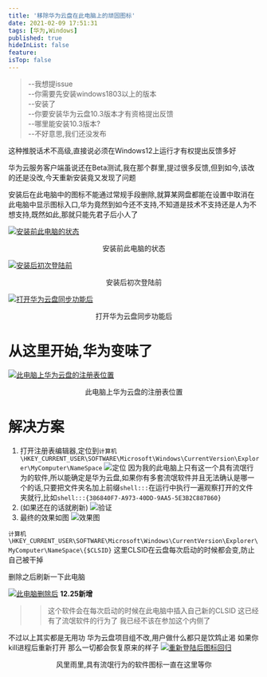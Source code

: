```yaml
---
title: '移除华为云盘在此电脑上的顽固图标'
date: 2021-02-09 17:51:31
tags: [华为,Windows]
published: true
hideInList: false
feature: 
isTop: false
---
```

>--我想提issue<br>
--你需要先安装windows1803以上的版本<br>
--安装了<br>
--你要安装华为云盘10.3版本才有资格提出反馈<br>
--哪里能安装10.3版本?<br>
--不好意思,我们还没发布<br>

这种推脱话术不高级,直接说必须在Windows12上运行才有权提出反馈多好

华为云服务客户端虽说还在Beta测试,我在那个群里,提过很多反馈,但到如今,该改的还是没改,今天重新安装竟又发现了问题

安装后在此电脑中的图标不能通过常规手段删除,就算某网盘都能在设置中取消在此电脑中显示图标入口,华为竟然到如今还不支持,不知道是技术不支持还是人为不想支持,既然如此,那就只能先君子后小人了

[![安装前此电脑的状态](https://z3.ax1x.com/2021/02/09/yaWqeI.png)](https://imgchr.com/i/yaWqeI)
<center>安装前此电脑的状态</center>

[![安装后初次登陆前](https://z3.ax1x.com/2021/02/09/yaWHOA.png)](https://imgchr.com/i/yaWHOA)
<center>安装后初次登陆前</center>

[![打开华为云盘同步功能后](https://z3.ax1x.com/2021/02/09/yafplQ.png)](https://imgchr.com/i/yafplQ)
<center>打开华为云盘同步功能后</center>

<h1>从这里开始,华为变味了</h1>

[![此电脑上华为云盘的注册表位置](https://z3.ax1x.com/2021/02/09/yaW7yd.png)](https://imgchr.com/i/yaW7yd)
<center>此电脑上华为云盘的注册表位置</center>

# 解决方案
1. 打开注册表编辑器,定位到`计算机\HKEY_CURRENT_USER\SOFTWARE\Microsoft\Windows\CurrentVersion\Explorer\MyComputer\NameSpace`
![定位](https://z3.ax1x.com/2020/12/13/rmY0yV.png)
因为我的此电脑上只有这一个具有流氓行为的软件,所以能确定是华为云盘,如果你有多套流氓软件并且无法确认是哪一个的话,只要把文件夹名加上前缀`shell:::`在运行中执行一遍观察打开的文件夹就行,比如`shell:::{386840F7-A973-40DD-9AA5-5E3B2C887B60}`
2. (如果还在的话就刷新)
![验证](https://z3.ax1x.com/2020/12/13/rmYUWn.png)
3. 最终的效果如图
![效果图](https://z3.ax1x.com/2020/12/13/rmYazq.png)

`计算机\HKEY_CURRENT_USER\SOFTWARE\Microsoft\Windows\CurrentVersion\Explorer\MyComputer\NameSpace\{$CLSID}`
这里CLSID在云盘每次启动的时候都会变,防止自己被干掉

删除之后刷新一下此电脑

[![此电脑删除后](https://z3.ax1x.com/2021/02/09/yaWoSe.png)](https://imgchr.com/i/yaWoSe)
**12.25新增**

>>这个软件会在每次启动的时候在此电脑中插入自己新的CLSID
这已经有了流氓软件的行为了
我已经不该在参加这个内侧了

不过以上其实都是无用功
华为云盘项目组不改,用户做什么都只是饮鸩止渴
如果你kill进程后重新打开
那么一切都会恢复原来的样子
[![重新登陆后图标回归](https://z3.ax1x.com/2021/02/09/yafSSg.png)](https://imgchr.com/i/yafSSg)
<center>风里雨里,具有流氓行为的软件图标一直在这里等你</center>
